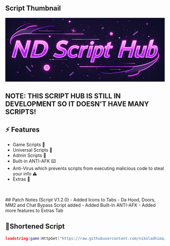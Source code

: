 ## Script Thumbnail
<img src="Assets/Screenshot_15.png" alt="ND Script Hub">

## NOTE: THIS SCRIPT HUB IS STILL IN DEVELOPMENT SO IT DOESN'T HAVE MANY SCRIPTS!

## ⚡ Features

- Game Scripts 📜
- Universal Scripts 📜
- Admin Scripts 📜
- Built-in ANTI-AFK ⌨️
- Anti-Virus which prevents scripts from executing malicious code to steal your info ⚠️
- Extras 👀
<br/>
<br>
## Patch Notes (Script V.1.2.0)
- Added Icons to Tabs
- Da Hood, Doors, MM2 and Chat Bypass Script added
- Added Built-In ANTI-AFK
- Added more features to Extras Tab
<br/>
  
## 🔌Shortened Script
```lua
loadstring(game:HttpGet("https://raw.githubusercontent.com/nikoladhima/ND-SCRIPT-HUB/refs/heads/main/ROBLOX-ND-SCRIPT-HUB"))()
```
<br/>
